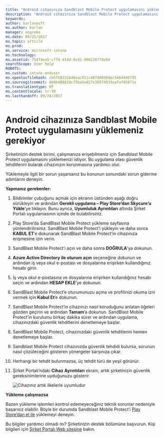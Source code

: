 ```yaml
---
title: "Android cihazınıza Sandblast Mobile Protect uygulamasını yüklemeniz gerekiyor | Microsoft Docs"
description: "Android cihazınıza Sandblast Mobile Protect uygulamasını nasıl yükleyeceğinizi öğrenin."
keywords: 
author: barlanmsft
ms.author: barlan
manager: angrobe
ms.date: 09/25/2017
ms.topic: article
ms.prod: 
ms.service: microsoft-intune
ms.technology: 
ms.assetid: 754f4ea5-cff4-414d-8cd1-900238f79e84
searchScope: User help
ROBOTS: 
ms.custom: intune-enduser
ms.openlocfilehash: cb5f58232b46eac911c48fd80569ec54644d6745
ms.sourcegitcommit: 668b408819c75ba5e827e36974935aafaf85871e
ms.translationtype: HT
ms.contentlocale: tr-TR
ms.lasthandoff: 09/28/2017
---
```

# <a name="you-need-to-install-sandblast-mobile-protect-on-your-android-device"></a>Android cihazınıza Sandblast Mobile Protect uygulamasını yüklemeniz gerekiyor

Şirketinizin destek birimi, çalışmanıza erişebilmeniz için Sandblast Mobile Protect uygulamasını yüklemenizi istiyor. Bu uygulama olası güvenlik tehditlerini bularak cihazınızın korunmasına yardımcı olur.

Yüklemeyle ilgili bir sorun yaşarsanız bu konunun sonundaki sorun giderme adımlarını deneyin.

**Yapmanız gerekenler:**

1. Bildirimler çubuğunu açmak için ekranın üstünden aşağı doğru sürükleyin ve ardından **Gerekli uygulama – Play Store’dan Skycure’u Yükle**’ye tıklayın. Bunu ayrıca, __Uyumluluk Ayrıntıları__ altında Şirket Portalı uygulamasının içinde de bulabilirsiniz.

2. Play Store’da SandBlast Mobile Protect yükleme sayfasına yönlendirilirsiniz. SandBlast Mobile Protect’i yükleyin ve daha sonra **KABUL ET**’e dokunarak SandBlast Mobile Protect’in cihazınıza erişmesine izin verin.

3. SandBlast Mobile Protect’i açın ve daha sonra **DOĞRULA**’ya dokunun.

4. **Azure Active Directory ile oturum açın** seçeneğine dokunun ve ardından iş veya okul e-postası ve dosyalarına erişirken kullandığınız hesabı girin.

5. İş veya okul e-postasına ve dosyalarına erişirken kullandığınız hesabı seçin ve ardından **HESAP EKLE**’ye dokunun.

6. SandBlast Mobile Protect’e oturumunuzu açma ve profilinizi okuma izni vermek için **Kabul Et**’e dokunun.

7. SandBlast Mobile Protect’in cihazınızı nasıl koruduğunu anlatan öğeleri gözden geçirin ve ardından **Tamam**’a dokunun. SandBlast Mobile Protect’in kurulumu birkaç dakika sürer ve ardından uygulama, cihazınızdaki güvenlik tehditlerini denetlemeye başlar.

8. SandBlast Mobile Protect, cihazınızdaki güvenlik tehditlerini hemen denetlemeye başlar.

9.  Sandblast Mobile Protect cihazınızda güvenlik tehdidi bulursa, sorunun nasıl çözüleceğini gösteren yönergeler karşınıza çıkar.

10.  Herhangi bir tehdit bulunmazsa, üç tehdit türü de yeşil görünür.

11. Şirket Portalı’ndaki **Cihaz Ayrıntıları** ekranı, artık şirketinizin güvenlik gereksinimlerine uyduğunuzu gösterir.

    ![Cihazınız artık ilkelerle uyumludur](./media/mtd-device-now-compliant-android.png)

**Yükleme çalışmazsa**

Bazen yükleme işlemleri kontrol edemeyeceğiniz teknik sorunlar nedeniyle başarısız olabilir. Böyle bir durumda Sandblast Mobile Protect’i [Play Store’dan el ile](https://play.google.com/store/apps/details?id=com.lacoon.security.fox) yüklemeyi deneyin.

Bu bilgiler yardımcı olmadı mı? Şirketinizin destek bölümüne başvurun. Kişi bilgileri için [Şirket Portalı Web sitesine](https://portal.manage.microsoft.com) bakın.
